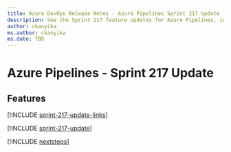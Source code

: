 ```yaml
---
title: Azure DevOps Release Notes - Azure Pipelines Sprint 217 Update
description: See the Sprint 217 feature updates for Azure Pipelines, including next steps.
author: ckanyika
ms.author: ckanyika
ms.date: TBD
---
```


# Azure Pipelines - Sprint 217 Update

## Features

[!INCLUDE [sprint-217-update-links](../includes/pipelines/sprint-217-update-links.md)]

[!INCLUDE [sprint-217-update](../includes/pipelines/sprint-217-update.md)]

[!INCLUDE [nextsteps](../includes/nextsteps.md)]